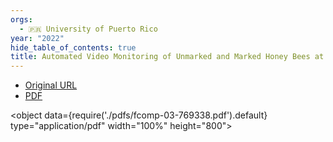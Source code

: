 ```yaml
---
orgs:
  - 🇵🇷 University of Puerto Rico
year: "2022"
hide_table_of_contents: true
title: Automated Video Monitoring of Unmarked and Marked Honey Bees at the Hive Entrance
---
```

- [Original URL](https://www.frontiersin.org/journals/computer-science/articles/10.3389/fcomp.2021.769338/full)
- [PDF](pdfs/fcomp-03-769338.pdf)


<object data={require('./pdfs/fcomp-03-769338.pdf').default} type="application/pdf" width="100%" height="800"></object>
